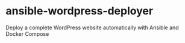 # ansible-wordpress-deployer
Deploy a complete WordPress website automatically with Ansible and Docker Compose

